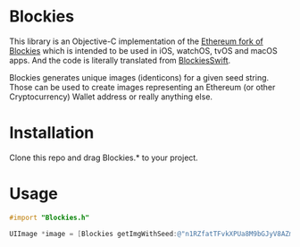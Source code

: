 # Blockies

This library is an Objective-C implementation of the [Ethereum fork of Blockies](https://github.com/ethereum/blockies) which is intended to be used in iOS, watchOS, tvOS and macOS apps. And the code is literally translated from [BlockiesSwift](https://github.com/Boilertalk/BlockiesSwift).

Blockies generates unique images (identicons) for a given seed string. Those can be used to create images representing an Ethereum (or other Cryptocurrency) Wallet address or really anything else.

# Installation

Clone this repo and drag Blockies.* to your project.

# Usage

```objective-c
#import "Blockies.h"

UIImage *image = [Blockies getImgWithSeed:@"n1RZfatTFvkXPUa8M9bGJyV8AZmjLQZQzrt"];
```
